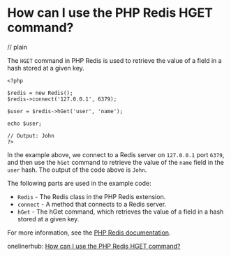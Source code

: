 # How can I use the PHP Redis HGET command?
// plain

The `HGET` command in PHP Redis is used to retrieve the value of a field in a hash stored at a given key.

```
<?php

$redis = new Redis();
$redis->connect('127.0.0.1', 6379);

$user = $redis->hGet('user', 'name');

echo $user;

// Output: John
?>
```

In the example above, we connect to a Redis server on `127.0.0.1` port `6379`, and then use the `hGet` command to retrieve the value of the `name` field in the `user` hash. The output of the code above is `John`.

The following parts are used in the example code:

* `Redis` - The Redis class in the PHP Redis extension.
* `connect` - A method that connects to a Redis server.
* `hGet` - The hGet command, which retrieves the value of a field in a hash stored at a given key.

For more information, see the [PHP Redis documentation](https://redis.io/clients/php).

onelinerhub: [How can I use the PHP Redis HGET command?](https://onelinerhub.com/predis/how-can-i-use-the-php-redis-hget-command)